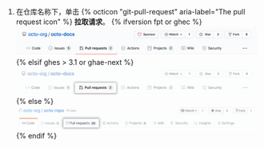 1. 在仓库名称下，单击
{% octicon "git-pull-request" aria-label="The pull request icon" %} **拉取请求**。
    {% ifversion fpt or ghec %}
 ![议题和拉取请求选项卡选择](/assets/images/help/repository/repo-tabs-pull-requests.png)
    {% elsif ghes > 3.1 or ghae-next %}
    ![Pull request tab selection](/assets/images/enterprise/3.3/repository/repo-tabs-pull-requests.png){% else %}
 ![Issues tab](/assets/images/enterprise/3.1/help/repository/repo-tabs-pull-requests.png){% endif %}
